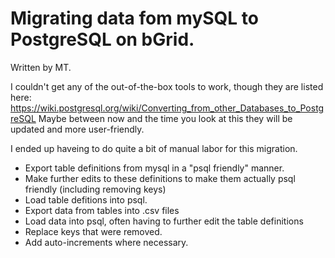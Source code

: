 # Migrating data fom mySQL to PostgreSQL on bGrid. 
Written by MT. 

I couldn't  get any of the out-of-the-box tools to work, though they are listed here: https://wiki.postgresql.org/wiki/Converting_from_other_Databases_to_PostgreSQL
Maybe between now and the time you look at this they will be updated and more user-friendly. 

I ended up haveing to do quite a bit of manual labor for this migration. 
* Export table definitions from mysql in a "psql friendly" manner. 
* Make further edits to these definitions to make them actually psql friendly (including removing keys)
* Load table defitions into psql. 
* Export data from tables into .csv files
* Load data into psql, often having to further edit the table definitions
* Replace keys that were removed.
* Add auto-increments where necessary. 

